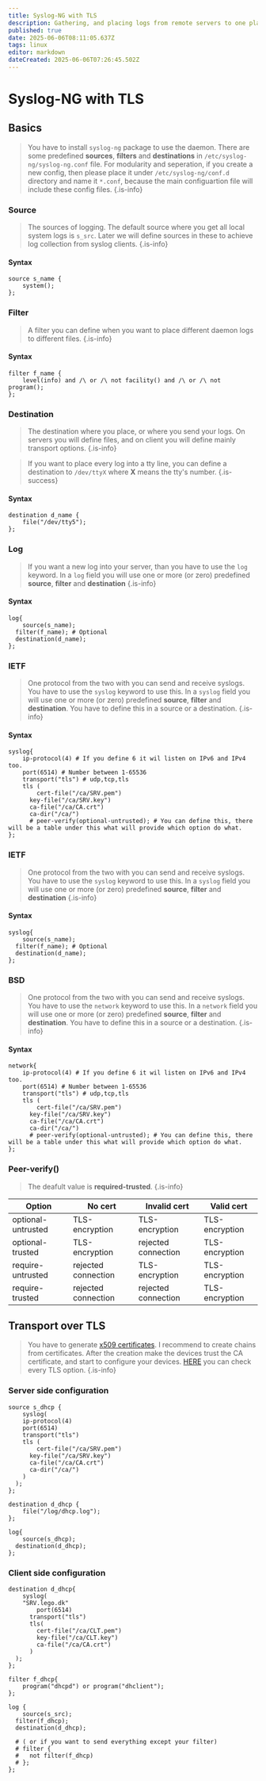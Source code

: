```yaml
---
title: Syslog-NG with TLS
description: Gathering, and placing logs from remote servers to one place with Syslog-NG (secured)
published: true
date: 2025-06-06T08:11:05.637Z
tags: linux
editor: markdown
dateCreated: 2025-06-06T07:26:45.502Z
---
```


# Syslog-NG with TLS

## Basics

> You have to install `syslog-ng` package to use the daemon.
> There are some predefined **sources**, **filters** and **destinations** in `/etc/syslog-ng/syslog-ng.conf` file.
> For modularity and seperation, if you create a new config, then please place it under `/etc/syslog-ng/conf.d` directory and name it `*.conf`, because the main configuartion file will include these config files.
{.is-info}

### Source
> The sources of logging. The default source where you get all local system logs is `s_src`.
> Later we will define sources in these to achieve log collection from syslog clients.
{.is-info}

#### Syntax
```
source s_name {
	system();
};
```

### Filter
> A filter you can define when you want to place different daemon logs to different files.
{.is-info}

#### Syntax
```
filter f_name {
	level(info) and /\ or /\ not facility() and /\ or /\ not program();
};
```

### Destination
> The destination where you place, or where you send your logs. On servers you will define files, and on client you will define mainly transport options.
{.is-info}


> If you want to place every log into a tty line, you can define a destination to `/dev/ttyX` where **X** means the tty's number.
{.is-success}

#### Syntax
```
destination d_name {
	file("/dev/tty5");
};
```

### Log
> If you want a new log into your server, than you have to use the `log` keyword. In a `log` field you will use one or more (or zero) predefined **source**, **filter** and **destination**
{.is-info}

#### Syntax
```
log{
	source(s_name);
  filter(f_name); # Optional
  destination(d_name);
};
```

### IETF
> One protocol from the two with you can send and receive syslogs. You have to use the `syslog` keyword to use this. In a `syslog` field you will use one or more (or zero) predefined **source**, **filter** and **destination**. You have to define this in a source or a destination.
{.is-info}

#### Syntax
```
syslog{
	ip-protocol(4) # If you define 6 it wil listen on IPv6 and IPv4 too.
    port(6514) # Number between 1-65536
    transport("tls") # udp,tcp,tls
    tls (
    	cert-file("/ca/SRV.pem")
      key-file("/ca/SRV.key")
      ca-file("/ca/CA.crt")
      ca-dir("/ca/")
      # peer-verify(optional-untrusted); # You can define this, there will be a table under this what will provide which option do what.
};
```
### IETF
> One protocol from the two with you can send and receive syslogs. You have to use the `syslog` keyword to use this. In a `syslog` field you will use one or more (or zero) predefined **source**, **filter** and **destination**
{.is-info}

#### Syntax
```
syslog{
	source(s_name);
  filter(f_name); # Optional
  destination(d_name);
};
```


### BSD
> One protocol from the two with you can send and receive syslogs. You have to use the `network` keyword to use this. In a `network` field you will use one or more (or zero) predefined **source**, **filter** and **destination**. You have to define this in a source or a destination.
{.is-info}

#### Syntax
```
network{
	ip-protocol(4) # If you define 6 it wil listen on IPv6 and IPv4 too.
    port(6514) # Number between 1-65536
    transport("tls") # udp,tcp,tls
    tls (
    	cert-file("/ca/SRV.pem")
      key-file("/ca/SRV.key")
      ca-file("/ca/CA.crt")
      ca-dir("/ca/")
      # peer-verify(optional-untrusted); # You can define this, there will be a table under this what will provide which option do what.
};
```

### Peer-verify()
> The deafult value is **required-trusted**.
{.is-info}

| Option             | No cert             | Invalid cert        | Valid cert              |
| ------------------ | ------------------- | -------------       | -----------            |
| optional-untrusted | TLS-encryption      | TLS-encryption      | TLS-encryption |
| optional-trusted   | TLS-encryption      | rejected connection | TLS-encryption |
| require-untrusted  | rejected connection | TLS-encryption      | TLS-encryption |
| require-trusted    | rejected connection | rejected connection | TLS-encryption |


## Transport over TLS
> You have to generate [x509 certificates](/cert/openssl). I recommend to create chains from certificates.
> After the creation make the devices trust the CA certificate, and start to configure your devices.
> [HERE](https://syslog-ng.github.io/admin-guide/100_TLS-encrypted_message_transfer/004_TLS_options) you can check every TLS option.
{.is-info}

### Server side configuration

```
source s_dhcp {
	syslog(
  	ip-protocol(4)
    port(6514)
    transport("tls")
    tls (
    	cert-file("/ca/SRV.pem")
      key-file("/ca/SRV.key")
      ca-file("/ca/CA.crt")
      ca-dir("/ca/")
    )
  );
};

destination d_dhcp {
	file("/log/dhcp.log");
};

log{
	source(s_dhcp);
  destination(d_dhcp);
};
```

### Client side configuration

```
destination d_dhcp{
	syslog(
  	"SRV.lego.dk"
    	port(6514)
      transport("tls")
      tls(
      	cert-file("/ca/CLT.pem")
        key-file("/ca/CLT.key")
        ca-file("/ca/CA.crt")
      )
  );
};

filter f_dhcp{
	program("dhcpd") or program("dhclient");
};

log {
	source(s_src);
  filter(f_dhcp);
  destination(d_dhcp);
  
  # ( or if you want to send everything except your filter)
  # filter { 
  #	  not filter(f_dhcp)
  # };
};
```
